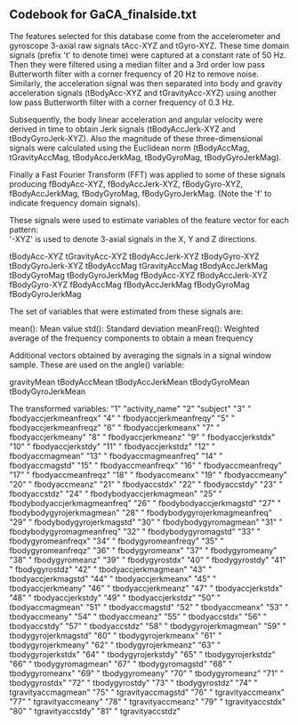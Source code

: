 ## Codebook for GaCA_finalside.txt



The features selected for this database come from the accelerometer and gyroscope 3-axial raw signals tAcc-XYZ and tGyro-XYZ. These time domain signals (prefix 't' to denote time) were captured at a constant rate of 50 Hz. Then they were filtered using a median filter and a 3rd order low pass Butterworth filter with a corner frequency of 20 Hz to remove noise. Similarly, the acceleration signal was then separated into body and gravity acceleration signals (tBodyAcc-XYZ and tGravityAcc-XYZ) using another low pass Butterworth filter with a corner frequency of 0.3 Hz. 

Subsequently, the body linear acceleration and angular velocity were derived in time to obtain Jerk signals (tBodyAccJerk-XYZ and tBodyGyroJerk-XYZ). Also the magnitude of these three-dimensional signals were calculated using the Euclidean norm (tBodyAccMag, tGravityAccMag, tBodyAccJerkMag, tBodyGyroMag, tBodyGyroJerkMag). 

Finally a Fast Fourier Transform (FFT) was applied to some of these signals producing fBodyAcc-XYZ, fBodyAccJerk-XYZ, fBodyGyro-XYZ, fBodyAccJerkMag, fBodyGyroMag, fBodyGyroJerkMag. (Note the 'f' to indicate frequency domain signals). 

These signals were used to estimate variables of the feature vector for each pattern:  
'-XYZ' is used to denote 3-axial signals in the X, Y and Z directions.

tBodyAcc-XYZ
tGravityAcc-XYZ
tBodyAccJerk-XYZ
tBodyGyro-XYZ
tBodyGyroJerk-XYZ
tBodyAccMag
tGravityAccMag
tBodyAccJerkMag
tBodyGyroMag
tBodyGyroJerkMag
fBodyAcc-XYZ
fBodyAccJerk-XYZ
fBodyGyro-XYZ
fBodyAccMag
fBodyAccJerkMag
fBodyGyroMag
fBodyGyroJerkMag

The set of variables that were estimated from these signals are: 

mean(): Mean value
std(): Standard deviation
meanFreq(): Weighted average of the frequency components to obtain a mean frequency


Additional vectors obtained by averaging the signals in a signal window sample. These are used on the angle() variable:

gravityMean
tBodyAccMean
tBodyAccJerkMean
tBodyGyroMean
tBodyGyroJerkMean

The transformed variables:
"1" "activity_name"
"2" "subject"
"3" " fbodyaccjerkmeanfreqx"
"4" " fbodyaccjerkmeanfreqy"
"5" " fbodyaccjerkmeanfreqz"
"6" " fbodyaccjerkmeanx"
"7" " fbodyaccjerkmeany"
"8" " fbodyaccjerkmeanz"
"9" " fbodyaccjerkstdx"
"10" " fbodyaccjerkstdy"
"11" " fbodyaccjerkstdz"
"12" " fbodyaccmagmean"
"13" " fbodyaccmagmeanfreq"
"14" " fbodyaccmagstd"
"15" " fbodyaccmeanfreqx"
"16" " fbodyaccmeanfreqy"
"17" " fbodyaccmeanfreqz"
"18" " fbodyaccmeanx"
"19" " fbodyaccmeany"
"20" " fbodyaccmeanz"
"21" " fbodyaccstdx"
"22" " fbodyaccstdy"
"23" " fbodyaccstdz"
"24" " fbodybodyaccjerkmagmean"
"25" " fbodybodyaccjerkmagmeanfreq"
"26" " fbodybodyaccjerkmagstd"
"27" " fbodybodygyrojerkmagmean"
"28" " fbodybodygyrojerkmagmeanfreq"
"29" " fbodybodygyrojerkmagstd"
"30" " fbodybodygyromagmean"
"31" " fbodybodygyromagmeanfreq"
"32" " fbodybodygyromagstd"
"33" " fbodygyromeanfreqx"
"34" " fbodygyromeanfreqy"
"35" " fbodygyromeanfreqz"
"36" " fbodygyromeanx"
"37" " fbodygyromeany"
"38" " fbodygyromeanz"
"39" " fbodygyrostdx"
"40" " fbodygyrostdy"
"41" " fbodygyrostdz"
"42" " tbodyaccjerkmagmean"
"43" " tbodyaccjerkmagstd"
"44" " tbodyaccjerkmeanx"
"45" " tbodyaccjerkmeany"
"46" " tbodyaccjerkmeanz"
"47" " tbodyaccjerkstdx"
"48" " tbodyaccjerkstdy"
"49" " tbodyaccjerkstdz"
"50" " tbodyaccmagmean"
"51" " tbodyaccmagstd"
"52" " tbodyaccmeanx"
"53" " tbodyaccmeany"
"54" " tbodyaccmeanz"
"55" " tbodyaccstdx"
"56" " tbodyaccstdy"
"57" " tbodyaccstdz"
"58" " tbodygyrojerkmagmean"
"59" " tbodygyrojerkmagstd"
"60" " tbodygyrojerkmeanx"
"61" " tbodygyrojerkmeany"
"62" " tbodygyrojerkmeanz"
"63" " tbodygyrojerkstdx"
"64" " tbodygyrojerkstdy"
"65" " tbodygyrojerkstdz"
"66" " tbodygyromagmean"
"67" " tbodygyromagstd"
"68" " tbodygyromeanx"
"69" " tbodygyromeany"
"70" " tbodygyromeanz"
"71" " tbodygyrostdx"
"72" " tbodygyrostdy"
"73" " tbodygyrostdz"
"74" " tgravityaccmagmean"
"75" " tgravityaccmagstd"
"76" " tgravityaccmeanx"
"77" " tgravityaccmeany"
"78" " tgravityaccmeanz"
"79" " tgravityaccstdx"
"80" " tgravityaccstdy"
"81" " tgravityaccstdz"
